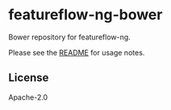 # featureflow-ng-bower
Bower repository for featureflow-ng.

Please see the [README](https://github.com/featureflow/featureflow-ng/blob/master/README.md) for usage notes.

## License

Apache-2.0
